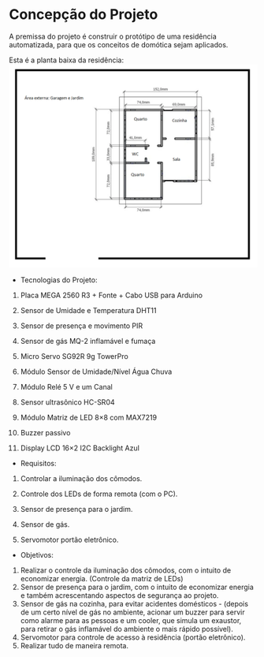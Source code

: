 # Concepção do Projeto

A premissa do projeto é construir o protótipo de uma residência automatizada, para que os conceitos de domótica sejam aplicados.

Esta é a planta baixa da residência:
![Planta baixa](./figuras/NOVAplantabaixa.png)

* Tecnologias do Projeto:

1. Placa MEGA 2560 R3 + Fonte + Cabo USB para Arduino

2. Sensor de Umidade e Temperatura DHT11

3. Sensor de presença e movimento PIR

4. Sensor de gás MQ-2 inflamável e fumaça

5. Micro Servo SG92R 9g TowerPro

6. Módulo Sensor de Umidade/Nível Água Chuva

7. Módulo Relé 5 V e um Canal

8. Sensor ultrasônico HC-SR04

9. Módulo Matriz de LED 8×8 com MAX7219

10. Buzzer passivo

11. Display LCD 16×2 I2C Backlight Azul

* Requisitos:

1. Controlar a iluminação dos cômodos.

2. Controle dos LEDs de forma remota (com o PC).

3. Sensor de presença para o jardim.

4. Sensor de gás.

5. Servomotor portão eletrônico.

* Objetivos:

1. Realizar o controle da iluminação dos cômodos, com o intuito de economizar energia. (Controle da matriz de LEDs)
2. Sensor de presença para o jardim, com o intuito de economizar energia e também acrescentando aspectos de segurança ao projeto.
3. Sensor de gás na cozinha, para evitar acidentes domésticos - (depois de um certo nível de gás no ambiente, acionar um buzzer para servir como alarme para as pessoas e um cooler, que simula um exaustor, para retirar o gás inflamável do ambiente o mais rápido possível).
4. Servomotor para controle de acesso à residência (portão eletrônico).
5. Realizar tudo de maneira remota.



